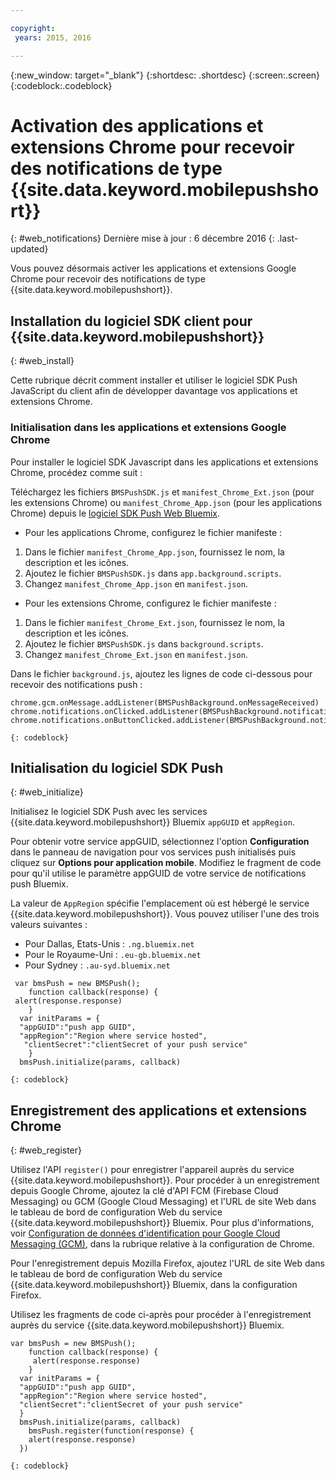 ```yaml
---

copyright:
 years: 2015, 2016

---
```


{:new_window: target="_blank"}
{:shortdesc: .shortdesc}
{:screen:.screen}
{:codeblock:.codeblock}

# Activation des applications et extensions Chrome pour recevoir des notifications de type {{site.data.keyword.mobilepushshort}}
{: #web_notifications}
Dernière mise à jour : 6 décembre 2016
{: .last-updated}

Vous pouvez désormais activer les applications et extensions Google Chrome pour recevoir des notifications de type {{site.data.keyword.mobilepushshort}}.

## Installation du logiciel SDK client pour {{site.data.keyword.mobilepushshort}}
{: #web_install}

Cette rubrique décrit comment installer et utiliser le logiciel SDK Push JavaScript du client afin de développer davantage vos applications et extensions Chrome.

### Initialisation dans les applications et extensions Google Chrome

Pour installer le logiciel SDK Javascript dans les applications et extensions Chrome, procédez comme suit :

Téléchargez les fichiers `BMSPushSDK.js` et `manifest_Chrome_Ext.json` (pour les extensions Chrome) ou `manifest_Chrome_App.json` (pour les applications Chrome) depuis le [logiciel SDK Push Web Bluemix](https://codeload.github.com/ibm-bluemix-mobile-services/bms-clientsdk-javascript-webpush/zip/master).



- Pour les applications Chrome, configurez le fichier manifeste :
 1. Dans le fichier `manifest_Chrome_App.json`, fournissez le nom, la description et les icônes.
 2. Ajoutez le fichier `BMSPushSDK.js` dans `app.background.scripts`.
 3. Changez `manifest_Chrome_App.json` en `manifest.json`.

- Pour les extensions Chrome, configurez le fichier manifeste :
 1. Dans le fichier `manifest_Chrome_Ext.json`, fournissez le nom, la description et les icônes.
 2. Ajoutez le fichier `BMSPushSDK.js` dans `background.scripts`.
 3. Changez `manifest_Chrome_Ext.json` en `manifest.json`.

Dans le fichier `background.js`, ajoutez les lignes de code ci-dessous pour recevoir des notifications push : 
```
chrome.gcm.onMessage.addListener(BMSPushBackground.onMessageReceived)
chrome.notifications.onClicked.addListener(BMSPushBackground.notification_onClicked);
chrome.notifications.onButtonClicked.addListener(BMSPushBackground.notifiation_buttonClicked); 
```
	{: codeblock}



## Initialisation du logiciel SDK Push 
{: #web_initialize}

Initialisez le logiciel SDK Push avec les services {{site.data.keyword.mobilepushshort}} Bluemix `appGUID` et `appRegion`.  

Pour obtenir votre service appGUID, sélectionnez l'option **Configuration** dans le panneau de navigation pour vos services push initialisés puis cliquez sur **Options pour application mobile**. Modifiez le fragment de code pour qu'il utilise le paramètre appGUID de votre service de notifications push Bluemix.

La valeur de `AppRegion` spécifie l'emplacement où est hébergé le service {{site.data.keyword.mobilepushshort}}. Vous pouvez utiliser l'une des trois valeurs suivantes :

 - Pour Dallas, Etats-Unis :	 `.ng.bluemix.net`
 - Pour le Royaume-Uni :			 `.eu-gb.bluemix.net`
 - Pour Sydney :		 `.au-syd.bluemix.net`

```
 var bmsPush = new BMSPush();
    function callback(response) {
 alert(response.response)
    }
  var initParams = {
  "appGUID":"push app GUID",
  "appRegion":"Region where service hosted",
   "clientSecret":"clientSecret of your push service"
    }
  bmsPush.initialize(params, callback)
```
	{: codeblock}

## Enregistrement des applications et extensions Chrome
{: #web_register}

Utilisez l'API `register()` pour enregistrer l'appareil auprès du service {{site.data.keyword.mobilepushshort}}. Pour procéder à un enregistrement depuis Google Chrome, ajoutez la clé d'API FCM (Firebase Cloud Messaging) ou GCM (Google Cloud Messaging) et l'URL de site Web dans le tableau de bord de configuration Web du service {{site.data.keyword.mobilepushshort}} Bluemix. Pour plus d'informations, voir [Configuration de données d'identification pour Google Cloud Messaging (GCM)](t_push_provider_android.html), dans la rubrique relative à la configuration de Chrome.

Pour l'enregistrement depuis Mozilla Firefox, ajoutez l'URL de site Web dans le tableau de bord de configuration Web du service {{site.data.keyword.mobilepushshort}} Bluemix, dans la configuration Firefox.

Utilisez les fragments de code ci-après pour procéder à l'enregistrement auprès du service {{site.data.keyword.mobilepushshort}} Bluemix.
```
var bmsPush = new BMSPush();
    function callback(response) {
     alert(response.response)
    }
  var initParams = {
  "appGUID":"push app GUID",
  "appRegion":"Region where service hosted",
  "clientSecret":"clientSecret of your push service"
  }
  bmsPush.initialize(params, callback)
    bmsPush.register(function(response) {
    alert(response.response)
  })
```
    {: codeblock}





